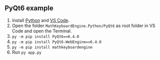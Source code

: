 ## PyQt6 example

1. Install [Python](https://www.python.org/downloads/) and [VS Code](https://code.visualstudio.com).
1. Open the folder `MathKeyboardEngine.Python/PyQt6` as root folder in VS Code and open the Terminal.
1. `py -m pip install PyQt6==6.4.0`
1. `py -m pip install PyQt6-WebEngine==6.4.0`
1. `py -m pip install mathkeyboardengine`
1. Run `py app.py`

